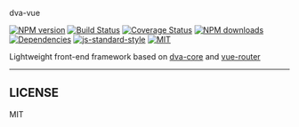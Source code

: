 dva-vue

[![NPM version](https://img.shields.io/npm/v/dva-vue.svg?style=flat)](https://npmjs.org/package/dva-vue)
[![Build Status](https://img.shields.io/travis/jetsly/dva-vue.svg?style=flat)](https://travis-ci.org/jetsly/dva-vue)
[![Coverage Status](https://img.shields.io/coveralls/jetsly/dva-vue.svg?style=flat)](https://coveralls.io/r/jetsly/dva-vue)
[![NPM downloads](http://img.shields.io/npm/dm/dva-vue.svg?style=flat)](https://npmjs.org/package/dva-vue)
[![Dependencies](https://david-dm.org/jetsly/dva-vue/status.svg)](https://david-dm.org/jetsly/dva-vue)
[![js-standard-style](https://img.shields.io/badge/code%20style-standard-brightgreen.svg)](http://standardjs.com)
[![MIT](https://img.shields.io/dub/l/vibe-d.svg?style=flat-square)](http://opensource.org/licenses/MIT)

Lightweight front-end framework based on [dva-core](https://github.com/dvajs/dva/tree/master/packages/dva-core) and [vue-router](https://github.com/vuejs/vue-router)

---

## LICENSE

MIT